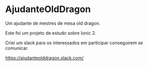 # AjudanteOldDragon
Um ajudante de mestres de mesa old dragon.

Este foi um projeto de estudo sobre Ionic 2.

Criei um slack para os interessados em participar conseguirem se comunicar.

https://ajudanteolddragon.slack.com/
